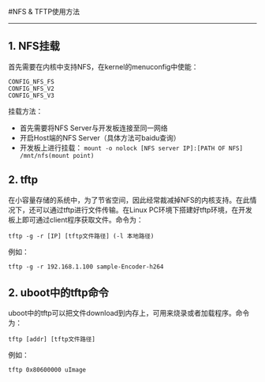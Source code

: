 #NFS & TFTP使用方法

----------

## 1. NFS挂载
首先需要在内核中支持NFS，在kernel的menuconfig中使能：

    CONFIG_NFS_FS
    CONFIG_NFS_V2
    CONFIG_NFS_V3

挂载方法：

* 首先需要将NFS Server与开发板连接至同一网络
* 开启Host端的NFS Server（具体方法可baidu查询）
* 开发板上进行挂载：  `mount -o nolock [NFS server IP]:[PATH OF NFS] /mnt/nfs(mount point)`

## 2. tftp
在小容量存储的系统中，为了节省空间，因此经常裁减掉NFS的内核支持。在此情况下，还可以通过tftp进行文件传输。在Linux PC环境下搭建好tftp环境，在开发板上即可通过client程序获取文件。命令为：

    tftp -g -r [IP] [tftp文件路径] (-l 本地路径)

例如：

    tftp -g -r 192.168.1.100 sample-Encoder-h264

## 2. uboot中的tftp命令
uboot中的tftp可以把文件download到内存上，可用来烧录或者加载程序。命令为：

    tftp [addr] [tftp文件路径]

例如：

    tftp 0x80600000 uImage